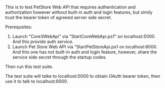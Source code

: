 This is to test PetStore Web API that requires authentication and authorization however without built-in auth and login features, but simily trust the bearer token of agreeed server side secret.

Prerequsites:
1. Launch "Core3WebApi" via "StartCoreWebApi.ps1" on localhost:5000. And this provide auth service.
1. Launch Pet Store Web API via "StartPetStoreApi.ps1 on localhost:6000. And this one has not built-in auth and login feature, however, share the service side secret through the startup codes.


Then run this test suite.

The test suite will talke to localhost:5000 to obtain OAuth bearer token, then use it to talk to localhost:6000.